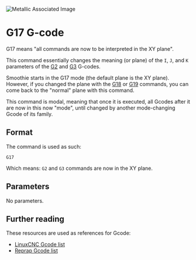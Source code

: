 
![Metallic Associated Image](/images/external/http.metallicassociated.weebly.com.uploads.3.9.4.5.39452811.1871349.orig.png)

# G17 G-code

G17 means "all commands are now to be interpreted in the XY plane".

This command essentially changes the meaning (or plane) of the `I`, `J`, and `K` parameters of the [G2](g2.md) and [G3](g3.md) G-codes.

Smoothie starts in the G17 mode (the default plane is the XY plane). However, if you changed the plane with the [G18](g18.md) or [G19](g19.md) commands, you can come back to the "normal" plane with this command.

This command is modal, meaning that once it is executed, all Gcodes after it are now in this now "mode", until changed by another mode-changing Gcode of its family.

## Format

The command is used as such:

```
G17
```

Which means: `G2` and `G3` commands are now in the XY plane.

## Parameters

No parameters.

## Further reading

These resources are used as references for Gcode:
- [LinuxCNC Gcode list](http://linuxcnc.org/docs/html/gcode.html)
- [Reprap Gcode list](http://reprap.org/wiki/G-code)
